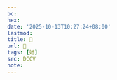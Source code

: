 ```yaml
---
bc:
hex:
date: '2025-10-13T10:27:24+08:00'
lastmod:
title: 􄆄
url: 􄆄
tags: [媨]
src: DCCV
note:
---
```

